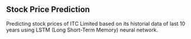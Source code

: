## Stock Price Prediction
Predicting stock prices of ITC Limited based on its historial data of last 10 years using LSTM (Long Short-Term Memory) neural network.
